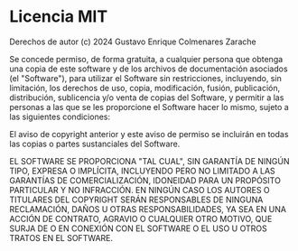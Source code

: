 # Licencia MIT

Derechos de autor (c) 2024 Gustavo Enrique Colmenares Zarache

Se concede permiso, de forma gratuita, a cualquier persona que obtenga una copia de este 
software y de los archivos de documentación asociados (el "Software"), 
para utilizar el Software sin restricciones, incluyendo, sin limitación, 
los derechos de uso, copia, modificación, fusión, publicación, distribución, 
sublicencia y/o venta de copias del Software, y permitir a las personas a las que se les 
proporcione el Software hacer lo mismo, sujeto a las siguientes condiciones:

El aviso de copyright anterior y este aviso de permiso se incluirán en todas 
las copias o partes sustanciales del Software.

EL SOFTWARE SE PROPORCIONA "TAL CUAL", SIN GARANTÍA DE NINGÚN TIPO, EXPRESA O IMPLÍCITA, 
INCLUYENDO PERO NO LIMITADO A LAS GARANTÍAS DE COMERCIALIZACIÓN, IDONEIDAD PARA UN PROPÓSITO 
PARTICULAR Y NO INFRACCIÓN. EN NINGÚN CASO LOS AUTORES O TITULARES DEL COPYRIGHT SERÁN 
RESPONSABLES DE NINGUNA RECLAMACIÓN, DAÑOS U OTRAS RESPONSABILIDADES, YA SEA EN UNA ACCIÓN DE CONTRATO, 
AGRAVIO O CUALQUIER OTRO MOTIVO, QUE SURJA DE O EN CONEXIÓN CON EL SOFTWARE O 
EL USO U OTROS TRATOS EN EL SOFTWARE.

